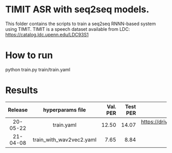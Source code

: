 # TIMIT ASR with seq2seq models.
This folder contains the scripts to train a seq2seq RNNN-based system using TIMIT.
TIMIT is a speech dataset available from LDC: https://catalog.ldc.upenn.edu/LDC93S1

# How to run
python train.py train/train.yaml

# Results

| Release | hyperparams file | Val. PER | Test PER | Model link | GPUs |
|:-------------:|:---------------------------:| -----:| -----:| --------:| :-----------:|
| 20-05-22 | train.yaml |  12.50 | 14.07 | https://drive.google.com/drive/folders/1OOieZsNJiLSUSjxidmXg0ywYDJCw0dfm?usp=sharing | 1xV100 16GB |
| 21-04-08 | train_with_wav2vec2.yaml |  7.65 | 8.84 | Not Avail. | 1xV100 32GB |
